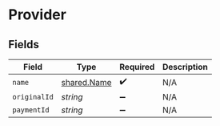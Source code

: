 # Provider


## Fields

| Field                                      | Type                                       | Required                                   | Description                                |
| ------------------------------------------ | ------------------------------------------ | ------------------------------------------ | ------------------------------------------ |
| `name`                                     | [shared.Name](../../models/shared/name.md) | :heavy_check_mark:                         | N/A                                        |
| `originalId`                               | *string*                                   | :heavy_minus_sign:                         | N/A                                        |
| `paymentId`                                | *string*                                   | :heavy_minus_sign:                         | N/A                                        |